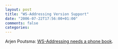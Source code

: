 ```yaml
---
layout: post
title: "WS-Addressing Version Support"
date: "2006-07-22T17:56:00+01:00"
comments: false
categories: 
---
```


<p>Arjen Poutsma: <a href="http://blog.springframework.com/arjen/archives/2006/07/22/ws-addressing-needs-a-phone-book/">WS-Addressing needs a phone book</a>.</p>


